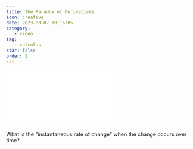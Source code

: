```yaml
---
title: The Paradox of Derivatives
icon: creative
date: 2023-03-07 10:16:05
category:
   - video
tag:
   - calculus
star: false
order: 2
---
```



<div class="video-container">
   <iframe src="//player.bilibili.com/player.html?aid=527053458&bvid=BV1pM411T7n7&cid=1082260963&page=1" scrolling="no" border="0" frameborder="no" framespacing="0" allowfullscreen=" true"> </iframe>
</div>

What is the "instantaneous rate of change" when the change occurs over time?
